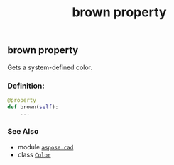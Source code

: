 ﻿---
title: brown property
second_title: Aspose.CAD for Python via .NET API References
description: 
type: docs
weight: 270
url: /aspose.cad/color/brown/
is_root: false
---

## brown property


Gets a system-defined color.
### Definition:
```python
@property
def brown(self):
    ...
```

### See Also
* module [`aspose.cad`](../../)
* class [`Color`](/cad/python-net/aspose.cad/color)
